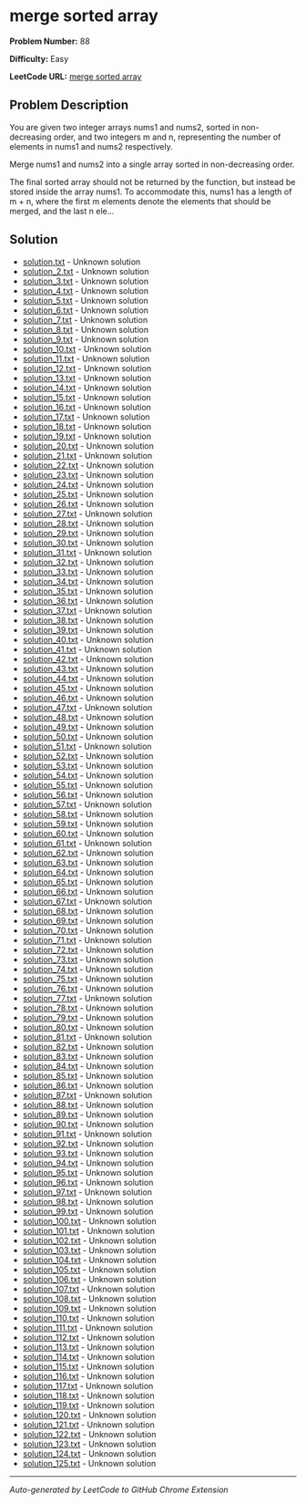 # merge sorted array

**Problem Number:** 88

**Difficulty:** Easy

**LeetCode URL:** [merge sorted array](https://leetcode.com/problems/merge-sorted-array/)

## Problem Description

You are given two integer arrays nums1 and nums2, sorted in non-decreasing order, and two integers m and n, representing the number of elements in nums1 and nums2 respectively.

Merge nums1 and nums2 into a single array sorted in non-decreasing order.

The final sorted array should not be returned by the function, but instead be stored inside the array nums1. To accommodate this, nums1 has a length of m + n, where the first m elements denote the elements that should be merged, and the last n ele...

## Solution

- [solution.txt](solution.txt) - Unknown solution
- [solution_2.txt](solution_2.txt) - Unknown solution
- [solution_3.txt](solution_3.txt) - Unknown solution
- [solution_4.txt](solution_4.txt) - Unknown solution
- [solution_5.txt](solution_5.txt) - Unknown solution
- [solution_6.txt](solution_6.txt) - Unknown solution
- [solution_7.txt](solution_7.txt) - Unknown solution
- [solution_8.txt](solution_8.txt) - Unknown solution
- [solution_9.txt](solution_9.txt) - Unknown solution
- [solution_10.txt](solution_10.txt) - Unknown solution
- [solution_11.txt](solution_11.txt) - Unknown solution
- [solution_12.txt](solution_12.txt) - Unknown solution
- [solution_13.txt](solution_13.txt) - Unknown solution
- [solution_14.txt](solution_14.txt) - Unknown solution
- [solution_15.txt](solution_15.txt) - Unknown solution
- [solution_16.txt](solution_16.txt) - Unknown solution
- [solution_17.txt](solution_17.txt) - Unknown solution
- [solution_18.txt](solution_18.txt) - Unknown solution
- [solution_19.txt](solution_19.txt) - Unknown solution
- [solution_20.txt](solution_20.txt) - Unknown solution
- [solution_21.txt](solution_21.txt) - Unknown solution
- [solution_22.txt](solution_22.txt) - Unknown solution
- [solution_23.txt](solution_23.txt) - Unknown solution
- [solution_24.txt](solution_24.txt) - Unknown solution
- [solution_25.txt](solution_25.txt) - Unknown solution
- [solution_26.txt](solution_26.txt) - Unknown solution
- [solution_27.txt](solution_27.txt) - Unknown solution
- [solution_28.txt](solution_28.txt) - Unknown solution
- [solution_29.txt](solution_29.txt) - Unknown solution
- [solution_30.txt](solution_30.txt) - Unknown solution
- [solution_31.txt](solution_31.txt) - Unknown solution
- [solution_32.txt](solution_32.txt) - Unknown solution
- [solution_33.txt](solution_33.txt) - Unknown solution
- [solution_34.txt](solution_34.txt) - Unknown solution
- [solution_35.txt](solution_35.txt) - Unknown solution
- [solution_36.txt](solution_36.txt) - Unknown solution
- [solution_37.txt](solution_37.txt) - Unknown solution
- [solution_38.txt](solution_38.txt) - Unknown solution
- [solution_39.txt](solution_39.txt) - Unknown solution
- [solution_40.txt](solution_40.txt) - Unknown solution
- [solution_41.txt](solution_41.txt) - Unknown solution
- [solution_42.txt](solution_42.txt) - Unknown solution
- [solution_43.txt](solution_43.txt) - Unknown solution
- [solution_44.txt](solution_44.txt) - Unknown solution
- [solution_45.txt](solution_45.txt) - Unknown solution
- [solution_46.txt](solution_46.txt) - Unknown solution
- [solution_47.txt](solution_47.txt) - Unknown solution
- [solution_48.txt](solution_48.txt) - Unknown solution
- [solution_49.txt](solution_49.txt) - Unknown solution
- [solution_50.txt](solution_50.txt) - Unknown solution
- [solution_51.txt](solution_51.txt) - Unknown solution
- [solution_52.txt](solution_52.txt) - Unknown solution
- [solution_53.txt](solution_53.txt) - Unknown solution
- [solution_54.txt](solution_54.txt) - Unknown solution
- [solution_55.txt](solution_55.txt) - Unknown solution
- [solution_56.txt](solution_56.txt) - Unknown solution
- [solution_57.txt](solution_57.txt) - Unknown solution
- [solution_58.txt](solution_58.txt) - Unknown solution
- [solution_59.txt](solution_59.txt) - Unknown solution
- [solution_60.txt](solution_60.txt) - Unknown solution
- [solution_61.txt](solution_61.txt) - Unknown solution
- [solution_62.txt](solution_62.txt) - Unknown solution
- [solution_63.txt](solution_63.txt) - Unknown solution
- [solution_64.txt](solution_64.txt) - Unknown solution
- [solution_65.txt](solution_65.txt) - Unknown solution
- [solution_66.txt](solution_66.txt) - Unknown solution
- [solution_67.txt](solution_67.txt) - Unknown solution
- [solution_68.txt](solution_68.txt) - Unknown solution
- [solution_69.txt](solution_69.txt) - Unknown solution
- [solution_70.txt](solution_70.txt) - Unknown solution
- [solution_71.txt](solution_71.txt) - Unknown solution
- [solution_72.txt](solution_72.txt) - Unknown solution
- [solution_73.txt](solution_73.txt) - Unknown solution
- [solution_74.txt](solution_74.txt) - Unknown solution
- [solution_75.txt](solution_75.txt) - Unknown solution
- [solution_76.txt](solution_76.txt) - Unknown solution
- [solution_77.txt](solution_77.txt) - Unknown solution
- [solution_78.txt](solution_78.txt) - Unknown solution
- [solution_79.txt](solution_79.txt) - Unknown solution
- [solution_80.txt](solution_80.txt) - Unknown solution
- [solution_81.txt](solution_81.txt) - Unknown solution
- [solution_82.txt](solution_82.txt) - Unknown solution
- [solution_83.txt](solution_83.txt) - Unknown solution
- [solution_84.txt](solution_84.txt) - Unknown solution
- [solution_85.txt](solution_85.txt) - Unknown solution
- [solution_86.txt](solution_86.txt) - Unknown solution
- [solution_87.txt](solution_87.txt) - Unknown solution
- [solution_88.txt](solution_88.txt) - Unknown solution
- [solution_89.txt](solution_89.txt) - Unknown solution
- [solution_90.txt](solution_90.txt) - Unknown solution
- [solution_91.txt](solution_91.txt) - Unknown solution
- [solution_92.txt](solution_92.txt) - Unknown solution
- [solution_93.txt](solution_93.txt) - Unknown solution
- [solution_94.txt](solution_94.txt) - Unknown solution
- [solution_95.txt](solution_95.txt) - Unknown solution
- [solution_96.txt](solution_96.txt) - Unknown solution
- [solution_97.txt](solution_97.txt) - Unknown solution
- [solution_98.txt](solution_98.txt) - Unknown solution
- [solution_99.txt](solution_99.txt) - Unknown solution
- [solution_100.txt](solution_100.txt) - Unknown solution
- [solution_101.txt](solution_101.txt) - Unknown solution
- [solution_102.txt](solution_102.txt) - Unknown solution
- [solution_103.txt](solution_103.txt) - Unknown solution
- [solution_104.txt](solution_104.txt) - Unknown solution
- [solution_105.txt](solution_105.txt) - Unknown solution
- [solution_106.txt](solution_106.txt) - Unknown solution
- [solution_107.txt](solution_107.txt) - Unknown solution
- [solution_108.txt](solution_108.txt) - Unknown solution
- [solution_109.txt](solution_109.txt) - Unknown solution
- [solution_110.txt](solution_110.txt) - Unknown solution
- [solution_111.txt](solution_111.txt) - Unknown solution
- [solution_112.txt](solution_112.txt) - Unknown solution
- [solution_113.txt](solution_113.txt) - Unknown solution
- [solution_114.txt](solution_114.txt) - Unknown solution
- [solution_115.txt](solution_115.txt) - Unknown solution
- [solution_116.txt](solution_116.txt) - Unknown solution
- [solution_117.txt](solution_117.txt) - Unknown solution
- [solution_118.txt](solution_118.txt) - Unknown solution
- [solution_119.txt](solution_119.txt) - Unknown solution
- [solution_120.txt](solution_120.txt) - Unknown solution
- [solution_121.txt](solution_121.txt) - Unknown solution
- [solution_122.txt](solution_122.txt) - Unknown solution
- [solution_123.txt](solution_123.txt) - Unknown solution
- [solution_124.txt](solution_124.txt) - Unknown solution
- [solution_125.txt](solution_125.txt) - Unknown solution

---

*Auto-generated by LeetCode to GitHub Chrome Extension*